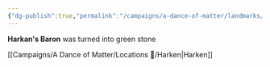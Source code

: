```yaml
---
{"dg-publish":true,"permalink":"/campaigns/a-dance-of-matter/landmarks/statue-of-green-stone/","dgPassFrontmatter":true}
---
```




**Harkan's Baron** was turned into green stone

[[Campaigns/A Dance of Matter/Locations 📌/Harken\|Harken]]